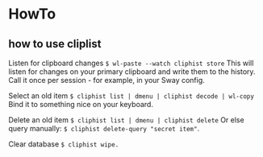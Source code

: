# HowTo


## how to use cliplist

Listen for clipboard changes
`$ wl-paste --watch cliphist store`
This will listen for changes on your primary clipboard and write them to the history.
Call it once per session - for example, in your Sway config.

Select an old item
`$ cliphist list | dmenu | cliphist decode | wl-copy`
Bind it to something nice on your keyboard.

Delete an old item
`$ cliphist list | dmenu | cliphist delete`
Or else query manually: `$ cliphist delete-query "secret item"`.

Clear database
`$ cliphist wipe.`

